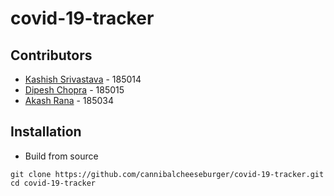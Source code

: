 # covid-19-tracker



## Contributors

 - [Kashish Srivastava](https://github.com/cannibalcheeseburger) - 185014
 - [Dipesh Chopra]() - 185015
 - [Akash Rana](https://github.com/akaxhrana) - 185034

 ## Installation

  - Build from source
 
```
git clone https://github.com/cannibalcheeseburger/covid-19-tracker.git
cd covid-19-tracker
```

